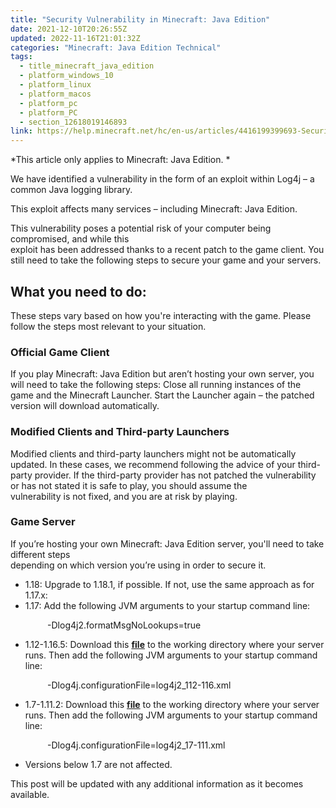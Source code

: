 ```yaml
---
title: "Security Vulnerability in Minecraft: Java Edition"
date: 2021-12-10T20:26:55Z
updated: 2022-11-16T21:01:32Z
categories: "Minecraft: Java Edition Technical"
tags:
  - title_minecraft_java_edition
  - platform_windows_10
  - platform_linux
  - platform_macos
  - platform_pc
  - platform_PC
  - section_12618019146893
link: https://help.minecraft.net/hc/en-us/articles/4416199399693-Security-Vulnerability-in-Minecraft-Java-Edition
---
```


*This article only applies to Minecraft: Java Edition. *

We have identified a vulnerability in the form of an exploit within Log4j – a common Java logging library.

This exploit affects many services – including Minecraft: Java Edition.

This vulnerability poses a potential risk of your computer being compromised, and while this  
exploit has been addressed thanks to a recent patch to the game client. You still need to take the following steps to secure your game and your servers.

## What you need to do:

These steps vary based on how you're interacting with the game. Please follow the steps most relevant to your situation.

### Official Game Client

If you play Minecraft: Java Edition but aren’t hosting your own server, you will need to take the following steps: Close all running instances of the game and the Minecraft Launcher. Start the Launcher again – the patched version will download automatically.

### Modified Clients and Third-party Launchers

Modified clients and third-party launchers might not be automatically updated. In these cases, we recommend following the advice of your third-party provider. If the third-party provider has not patched the vulnerability or has not stated it is safe to play, you should assume the  
vulnerability is not fixed, and you are at risk by playing.

### Game Server

If you’re hosting your own Minecraft: Java Edition server, you'll need to take different steps  
depending on which version you’re using in order to secure it.

- 1.18: Upgrade to 1.18.1, if possible. If not, use the same approach as for 1.17.x:
- 1.17: Add the following JVM arguments to your startup command line:

               -Dlog4j2.formatMsgNoLookups=true

- 1.12-1.16.5: Download this **[file](https://launcher.mojang.com/v1/objects/02937d122c86ce73319ef9975b58896fc1b491d1/log4j2_112-116.xml)** to the working directory where your server runs. Then add the following JVM arguments to your startup command line:

               -Dlog4j.configurationFile=log4j2_112-116.xml

- 1.7-1.11.2: Download this **[file](https://launcher.mojang.com/v1/objects/4bb89a97a66f350bc9f73b3ca8509632682aea2e/log4j2_17-111.xml)** to the working directory where your server runs. Then add the following JVM arguments to your startup command line:

               -Dlog4j.configurationFile=log4j2_17-111.xml

- Versions below 1.7 are not affected.

This post will be updated with any additional information as it becomes available.

